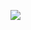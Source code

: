 
[![](https://jitpack.io/v/andrewYilin/stickytitle.svg)](https://jitpack.io/#andrewYilin/stickytitle)

